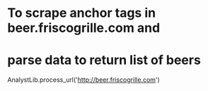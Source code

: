 # To scrape anchor tags in beer.friscogrille.com and
#   parse data to return list of beers
AnalystLib.process_url('http://beer.friscogrille.com')